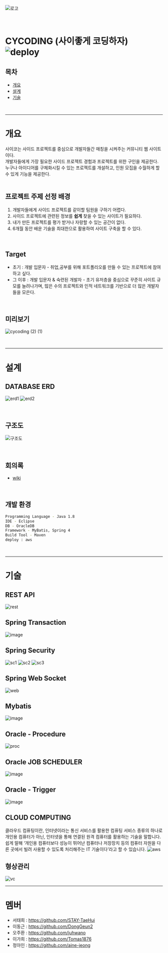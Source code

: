 ![로고](https://user-images.githubusercontent.com/77667889/125506555-5a8abb29-e148-4ea4-a383-c49db01e68f7.png)
<br><br><br>
# **CYCODING (사이좋게 코딩하자)** ![deploy](https://github.com/gae-jang-mo/app/workflows/deploy/badge.svg)

## 목차
- [개요](#개요)
- [설계](#설계)
- [기술](#기술)

<br/>
<hr/>

# 개요
사이코는 사이드 프로젝트를 중심으로 개발자들간 매칭을 시켜주는 커뮤니티 웹 사이트이다.<br/> 
개발자들에게 가장 필요한 사이드 프로젝트 경험과 프로젝트를 위한 구인을 제공한다.<br/> 
누구나 아이디어를 구체화시킬 수 있는 프로젝트를 개설하고, 인원 모집을 수월하게 할 수 있게 기능을 제공한다.<br/>
<br/>

## 프로젝트 주제 선정 배경
1. 개발자들에게 사이드 프로젝트를 같이할 팀원을 구하기 어렵다.
2. 사이드 프로젝트에 관련된 정보를 **쉽게** 찾을 수 있는 사이트가 필요하다.
3. 내가 만든 프로젝트를 평가 받거나 자랑할 수 있는 공간이 없다.
4. 6개월 동안 배운 기술을 최대한으로 활용하여 사이트 구축을 할 수 있다.
<br/>

## Target
- 초기 : 개발 입문자 - 취업,공부를 위해 포트폴리오를 만들 수 있는 프로젝트에 참여하고 싶다.
- 그 이후 : 개발 입문자 & 숙련된 개발자 - 초기 유저층을 중심으로 꾸준히 사이트 규모를 늘려나가며, 많은 수의 프로젝트와 인적 네트워크를 기반으로 더 많은 개발자들을 모은다.
<br/>

## 미리보기

![cycoding (2) (1)](https://user-images.githubusercontent.com/77667889/125496943-e608e230-10f1-4f8b-9583-4ea7293eb2ed.gif)

<br/>
<hr/>

# 설계

## DATABASE ERD
![erd1](https://user-images.githubusercontent.com/77667889/125506068-15584ddb-1c39-4201-b667-81233ee3585c.png)
![erd2](https://user-images.githubusercontent.com/77667889/125507951-5afa3d17-47b1-48b9-bc8a-fb36693e6208.png)

<br/>

## 구조도
![구조도](https://user-images.githubusercontent.com/77667889/125508342-e4624762-41b9-4627-adad-b651b28dd867.png)

<br/>

## 회의록
- [wiki](https://github.com/juhwano/cycoding-web/wiki)

<br/>

## 개발 환경
```BASH
Programming Language - Java 1.8
IDE - Eclipse
DB - OracleDB 
Framework - MyBatis, Spring 4
Build Tool - Maven
deploy : aws
```

<br/>
<hr/>

# 기술

## REST API
![rest](https://user-images.githubusercontent.com/77667889/125513961-b86f9f81-4e88-4182-8893-20427b2aef61.png)
<br/>

## Spring Transaction
![image](https://user-images.githubusercontent.com/77667889/125512164-939a88b2-6757-4372-a0d2-e591b94f046c.png)
<br/>

## Spring Security
![sc1](https://user-images.githubusercontent.com/77667889/125509273-03878728-fdf7-4058-97e4-1f8f75d30722.png)
![sc2](https://user-images.githubusercontent.com/77667889/125509277-a6e7b97d-7789-485b-970d-aabfadc80d32.png)
![sc3](https://user-images.githubusercontent.com/77667889/125509280-83bde4a9-bd0a-4ef7-8895-76e86acd7587.png)
<br/>

## Spring Web Socket
![web](https://user-images.githubusercontent.com/77667889/125509479-ba62bd38-41aa-456e-bf0e-262668617a87.png)
<br/>

## Mybatis
![image](https://user-images.githubusercontent.com/77667889/125512007-46d511bd-99d8-4e99-bb53-eeebf4e0351c.png)
<br/>

## Oracle - Procedure
![proc](https://user-images.githubusercontent.com/77667889/125510246-c084e909-4ca4-4aa8-92ff-79e591157886.png)
<br/>

## Oracle JOB SCHEDULER
![image](https://user-images.githubusercontent.com/77667889/125512080-a90756d7-c251-4dec-8573-3ebc4a8d137f.png)
<br/>

## Oracle - Trigger
![image](https://user-images.githubusercontent.com/77667889/125512103-10ccc7c8-877e-43ee-ad4e-d538e9aec2a4.png)
<br/>

## CLOUD COMPUTING

클라우드 컴퓨팅이란, 인터넷이라는 통신 서비스를 활용한 컴퓨팅 서비스 종류의 하나로 개인용 컴퓨터가 아닌, 인터넷을 통해 연결된 원격 컴퓨터를 활용하는 기술을 말합니다. 쉽게 말해 ‘개인용 컴퓨터보다 성능이 뛰어난 컴퓨터나 저장장치 등의 컴퓨터 자원을 다른 곳에서 빌려 사용할 수 있도록 처리해주는 IT 기술이다’라고 할 수 있습니다.
![aws](https://user-images.githubusercontent.com/77667889/125514520-626a89bf-b6d8-464a-ba64-1c07ddc1949b.png)


## 형상관리
![vc](https://user-images.githubusercontent.com/77667889/125510995-680b565c-fbff-458c-ae01-6a346285c781.png)
<br/>
<hr/>

# 멤버
- 서태희 : https://github.com/STAY-TaeHui
- 이동근 : https://github.com/DongGeun2
- 오주환 : https://github.com/juhwano
- 이가희 : https://github.com/Tomas1876
- 정아인 : https://github.com/aine-jeong




